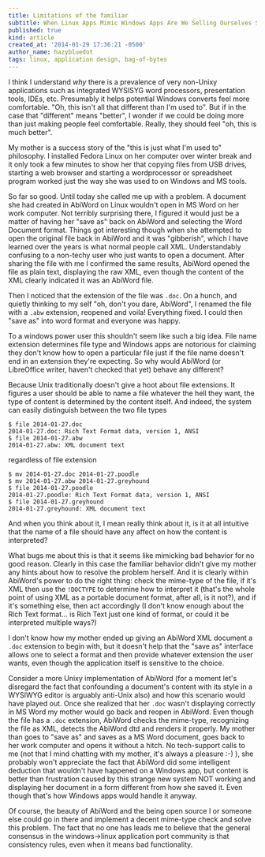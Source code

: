 ```yaml
---
title: Limitations of the familiar
subtitle: When Linux Apps Mimic Windows Apps Are We Selling Ourselves Short?
published: true
kind: article
created_at: '2014-01-29 17:36:21 -0500'
author_name: hazybluedot
tags: linux, application design, bag-of-bytes
---
```


I think I understand *why* there is a prevalence of very non-Unixy
applications such as integrated WYSISYG word processors, presentation
tools, IDEs, etc. Presumably it helps potential Windows converts feel
more comfortable. "Oh, this isn't all that different than I'm used
to".  But if in the case that "different" means "better", I wonder if
we could be doing more than just making people feel
comfortable. Really, they should feel "oh, this is much better".

<!-- more -->

My mother is a success story of the "this is just what I'm used to"
philosophy. I installed Fedora Linux on her computer over winter break
and it only took a few minutes to show her that copying files from USB
drives, starting a web browser and starting a wordprocessor or
spreadsheet program worked just the way she was used to on Windows and
MS tools.

So far so good.  Until today she called me up with a problem. A
document she had created in AbiWord on Linux wouldn't open in MS Word
on her work computer. Not terribly surprising there, I figured it
would just be a matter of having her "save as" back on AbiWord and
selecting the Word Document format.  Things got interesting though
when she attempted to open the original file back in AbiWord and it
was "gibberish", which I have learned over the years is what normal
people call XML. Understandably confusing to a non-techy user who just
wants to open a document. After sharing the file with me I confirmed
the same results, AbiWord opened the file as plain text, displaying
the raw XML, even though the content of the XML clearly indicated it
was an AbiWord file.

Then I noticed that the extension of the file was `.doc`. On a hunch,
and quietly thinking to my self "oh, don't you dare, AbiWord", I
renamed the file with a `.abw` extension, reopened and voila!
Everything fixed.  I could then "save as" into word format and
everyone was happy.

To a windows power user this shouldn't seem like such a big idea. File
name extension determines file type and Windows apps are notorious for
claiming they don't know how to open a particular file just if the file
name doesn't end in an extension they're expecting. So why would
AbiWord (or LibreOffice writer, haven't checked that yet) behave any
different?

Because Unix traditionally doesn't give a hoot about file
extensions. It figures a user should be able to name a file whatever
the hell they want, the type of content is determined by the content
itself.  And indeed, the system can easily distinguish between the two
file types

    $ file 2014-01-27.doc
    2014-01-27.doc: Rich Text Format data, version 1, ANSI
    $ file 2014-01-27.abw
    2014-01-27.abw: XML document text

regardless of file extension

    $ mv 2014-01-27.doc 2014-01-27.poodle
    $ mv 2014-01-27.abw 2014-01-27.greyhound
    $ file 2014-01-27.poodle
    2014-01-27.poodle: Rich Text Format data, version 1, ANSI
    $ file 2014-01-27.greyhound
    2014-01-27.greyhound: XML document text
    
And when you think about it, I mean really think about it, is it at
all intuitive that the name of a file should have any affect on how
the content is interpreted?

What bugs me about this is that it seems like mimicking bad behavior
for no good reason. Clearly in this case the familiar behavior didn't
give my mother any hints about how to resolve the problem herself. And
it is clearly within AbiWord's power to do the right thing: check the
mime-type of the file, if it's XML then use the `!DOCTYPE` to
determine how to interpret it (that's the whole point of using XML as
a portable document format, after all, is it not?), and if it's
something else, then act accordingly (I don't know enough about the
Rich Text format... is Rich Text just one kind of format, or could it
be interpreted multiple ways?)

I don't know how my mother ended up giving an AbiWord XML document a
`.doc` extension to begin with, but it doesn't help that the "save as"
interface allows one to select a format and then provide whatever
extension the user wants, even though the application itself is
sensitive to the choice.

Consider a more Unixy implementation of AbiWord (for a moment let's
disregard the fact that confounding a document's content with its
style in a WYSIWYG editor is arguably anti-Unix also) and how this
scenario would have played out.  Once she realized that her `.doc`
wasn't displaying correctly in MS Word my mother would go back and
reopen in AbiWord.  Even though the file has a `.doc` extension,
AbiWord checks the mime-type, recognizing the file as XML, detects the
AbiWord dtd and renders it properly.  My mother than goes to "save as"
and saves as a MS Word document, goes back to her work computer and
opens it without a hitch. No tech-support calls to me (not that I mind
chatting with my mother, it's always a pleasure :-) ), she probably
won't appreciate the fact that AbiWord did some intelligent deduction
that wouldn't have happened on a Windows app, but content is better
than frustration caused by this strange new system NOT working and
displaying her document in a form different from how she saved
it. Even though that's how Windows apps would handle it anyway.

Of course, the beauty of AbiWord and the being open source I or
someone else could go in there and implement a decent mime-type check
and solve this problem. The fact that no one has leads me to believe
that the general consensus in the windows->linux application port
community is that consistency rules, even when it means bad
functionality.
